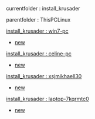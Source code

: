 currentfolder : install_krusader

parentfolder : ThisPCLinux

[install_krusader : win7-pc](http://win7-pc/doc/files/ThisPCLinux/install_krusader/open-command-prompt-here.html)
- [new](http://win7-pc/doc/files/common/prompt-action.php?rawdisplay=1&HOME_DIRECTORY=C:/UniServer/www/doc/files/ThisPCLinux/install_krusader&cmd=c:/UniServer/www/doc/files/common/open_command_files/overwritenew.bat)

[install_krusader : celine-pc](http://celine-pc/doc/files/ThisPCLinux/install_krusader/open-command-prompt-here.html)
- [new](http://celine-pc/doc/files/common/prompt-action.php?rawdisplay=1&HOME_DIRECTORY=C:/UniServer/www/doc/files/ThisPCLinux/install_krusader&cmd=c:/UniServer/www/doc/files/common/open_command_files/overwritenew.bat)

[install_krusader : xsjmikhaell30](http://xsjmikhaell30/doc/files/ThisPCLinux/install_krusader/open-command-prompt-here.html)
- [new](http://xsjmikhaell30/doc/files/common/prompt-action.php?rawdisplay=1&HOME_DIRECTORY=C:/UniServer/www/doc/files/ThisPCLinux/install_krusader&cmd=c:/UniServer/www/doc/files/common/open_command_files/overwritenew.bat)

[install_krusader : laptop-7kqrmtc0](http://laptop-7kqrmtc0/doc/files/ThisPCLinux/install_krusader/open-command-prompt-here.html)
- [new](http://laptop-7kqrmtc0/doc/files/common/prompt-action.php?rawdisplay=1&HOME_DIRECTORY=C:/UniServer/www/doc/files/ThisPCLinux/install_krusader&cmd=c:/UniServer/www/doc/files/common/open_command_files/overwritenew.bat)


